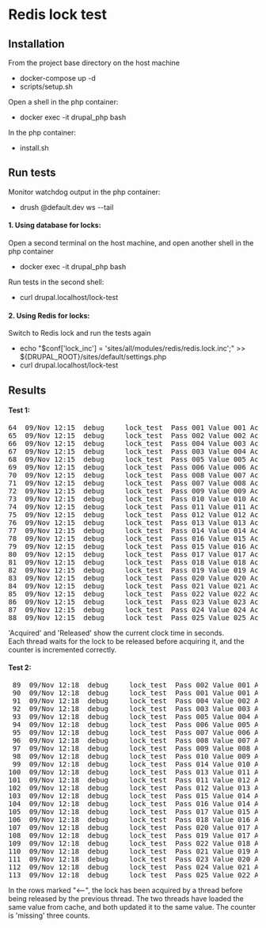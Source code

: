 # Redis lock test

## Installation

From the project base directory on the host machine
- docker-compose up -d
- scripts/setup.sh

Open a shell in the php container:
- docker exec -it drupal_php bash

In the php container:
- install.sh

## Run tests
Monitor watchdog output in the php container:
- drush @default.dev ws --tail 

#### 1. Using database for locks:
Open a second terminal on the host machine, and open another shell in the php container
- docker exec -it drupal_php bash

Run tests in the second shell:
- curl drupal.localhost/lock-test

#### 2. Using Redis for locks:
Switch to Redis lock and run the tests again
- echo "\$conf['lock_inc'] = 'sites/all/modules/redis/redis.lock.inc';" >> ${DRUPAL_ROOT}/sites/default/settings.php 
- curl drupal.localhost/lock-test

## Results
#### Test 1:
<pre>
64  09/Nov 12:15  debug     lock_test  Pass 001 Value 001 Acquired 3.6137 Released 3.6156  
65  09/Nov 12:15  debug     lock_test  Pass 002 Value 002 Acquired 3.6777 Released 3.6807  
66  09/Nov 12:15  debug     lock_test  Pass 004 Value 003 Acquired 3.7220 Released 3.7258  
67  09/Nov 12:15  debug     lock_test  Pass 003 Value 004 Acquired 3.7273 Released 3.7325  
68  09/Nov 12:15  debug     lock_test  Pass 005 Value 005 Acquired 3.7496 Released 3.7529  
69  09/Nov 12:15  debug     lock_test  Pass 006 Value 006 Acquired 3.8000 Released 3.8055  
70  09/Nov 12:15  debug     lock_test  Pass 008 Value 007 Acquired 3.8253 Released 3.8291  
71  09/Nov 12:15  debug     lock_test  Pass 007 Value 008 Acquired 3.8784 Released 3.8808 (1 wait)  
72  09/Nov 12:15  debug     lock_test  Pass 009 Value 009 Acquired 3.8818 Released 3.8853  
73  09/Nov 12:15  debug     lock_test  Pass 010 Value 010 Acquired 3.8872 Released 3.8951  
74  09/Nov 12:15  debug     lock_test  Pass 011 Value 011 Acquired 3.9494 Released 3.9524  
75  09/Nov 12:15  debug     lock_test  Pass 012 Value 012 Acquired 3.9524 Released 3.9552  
76  09/Nov 12:15  debug     lock_test  Pass 013 Value 013 Acquired 3.9585 Released 3.9621  
77  09/Nov 12:15  debug     lock_test  Pass 014 Value 014 Acquired 4.0225 Released 4.0252  
78  09/Nov 12:15  debug     lock_test  Pass 016 Value 015 Acquired 4.0260 Released 4.0299  
79  09/Nov 12:15  debug     lock_test  Pass 015 Value 016 Acquired 4.0510 Released 4.0566 (1 wait)     
80  09/Nov 12:15  debug     lock_test  Pass 017 Value 017 Acquired 4.0912 Released 4.0944  
81  09/Nov 12:15  debug     lock_test  Pass 018 Value 018 Acquired 4.1198 Released 4.1239 (1 wait)   
82  09/Nov 12:15  debug     lock_test  Pass 019 Value 019 Acquired 4.1489 Released 4.1551 (1 wait)  
83  09/Nov 12:15  debug     lock_test  Pass 020 Value 020 Acquired 4.1648 Released 4.1680  
84  09/Nov 12:15  debug     lock_test  Pass 021 Value 021 Acquired 4.1844 Released 4.1868  
85  09/Nov 12:15  debug     lock_test  Pass 022 Value 022 Acquired 4.2725 Released 4.2743  
86  09/Nov 12:15  debug     lock_test  Pass 023 Value 023 Acquired 4.2761 Released 4.2793  
87  09/Nov 12:15  debug     lock_test  Pass 024 Value 024 Acquired 4.3040 Released 4.3105 (1 wait)   
88  09/Nov 12:15  debug     lock_test  Pass 025 Value 025 Acquired 4.3194 Released 4.3213  
</pre>

'Acquired' and 'Released' show the current clock time in seconds.  
Each thread waits for the lock to be released before acquiring it, and the counter is incremented correctly.  

#### Test 2:

<pre>
 89  09/Nov 12:18  debug     lock_test  Pass 002 Value 001 Acquired 7.5132 Released 7.5178 <--  
 90  09/Nov 12:18  debug     lock_test  Pass 001 Value 001 Acquired 7.5132 Released 7.5185 <-- Acquired before release  
 91  09/Nov 12:18  debug     lock_test  Pass 004 Value 002 Acquired 7.5859 Released 7.5933  
 92  09/Nov 12:18  debug     lock_test  Pass 003 Value 003 Acquired 7.6166 Released 7.6205 (1 wait)   
 93  09/Nov 12:18  debug     lock_test  Pass 005 Value 004 Acquired 7.6371 Released 7.6429  
 94  09/Nov 12:18  debug     lock_test  Pass 006 Value 005 Acquired 7.6753 Released 7.6800  
 95  09/Nov 12:18  debug     lock_test  Pass 007 Value 006 Acquired 7.6876 Released 7.6935  
 96  09/Nov 12:18  debug     lock_test  Pass 008 Value 007 Acquired 7.7314 Released 7.7445  
 97  09/Nov 12:18  debug     lock_test  Pass 009 Value 008 Acquired 7.7478 Released 7.7558  
 98  09/Nov 12:18  debug     lock_test  Pass 010 Value 009 Acquired 7.7646 Released 7.7684  
 99  09/Nov 12:18  debug     lock_test  Pass 014 Value 010 Acquired 7.8259 Released 7.8343  
100  09/Nov 12:18  debug     lock_test  Pass 013 Value 011 Acquired 7.8425 Released 7.8493  
101  09/Nov 12:18  debug     lock_test  Pass 011 Value 012 Acquired 7.8567 Released 7.8619 (1 wait)   
102  09/Nov 12:18  debug     lock_test  Pass 012 Value 013 Acquired 7.8710 Released 7.8765  
103  09/Nov 12:18  debug     lock_test  Pass 015 Value 014 Acquired 7.9149 Released 7.9198 <--  
104  09/Nov 12:18  debug     lock_test  Pass 016 Value 014 Acquired 7.9147 Released 7.9218 <-- Acquired before release  
105  09/Nov 12:18  debug     lock_test  Pass 017 Value 015 Acquired 7.9487 Released 7.9557  
106  09/Nov 12:18  debug     lock_test  Pass 018 Value 016 Acquired 7.9570 Released 7.9616  
107  09/Nov 12:18  debug     lock_test  Pass 020 Value 017 Acquired 7.9952 Released 8.0033 <--  
108  09/Nov 12:18  debug     lock_test  Pass 019 Value 017 Acquired 7.9956 Released 8.0022 <-- Acquired before release  
109  09/Nov 12:18  debug     lock_test  Pass 022 Value 018 Acquired 8.0303 Released 8.0347  
110  09/Nov 12:18  debug     lock_test  Pass 021 Value 019 Acquired 8.0576 Released 8.0613 (1 wait)  
111  09/Nov 12:18  debug     lock_test  Pass 023 Value 020 Acquired 8.0732 Released 8.0800  
112  09/Nov 12:18  debug     lock_test  Pass 024 Value 021 Acquired 8.0819 Released 8.0861  
113  09/Nov 12:18  debug     lock_test  Pass 025 Value 022 Acquired 8.1012 Released 8.1037  
</pre>

In the rows marked "<--", the lock has been acquired by a thread before being released by the previous thread. The two threads have loaded the same value from cache, and both updated it to the same value. The counter is 'missing' three counts.  